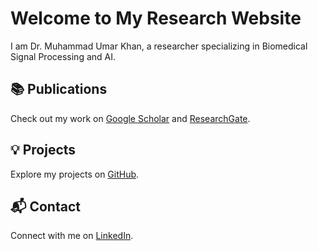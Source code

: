 # Welcome to My Research Website

I am Dr. Muhammad Umar Khan, a researcher specializing in Biomedical Signal Processing and AI.

## 📚 Publications
Check out my work on [Google Scholar](https://scholar.google.com.pk/citations?hl=en&user=k0pnkggAAAAJ&view_op=list_works&sortby=pubdate) and [ResearchGate](https://www.researchgate.net/profile/Muhammad-Umar-Khan-3?ev=hdr_xprf).

## 💡 Projects
Explore my projects on [GitHub](https://github.com/m-ukhan).

## 📬 Contact
Connect with me on [LinkedIn](https://www.linkedin.com/in/engrumarkhan/).

